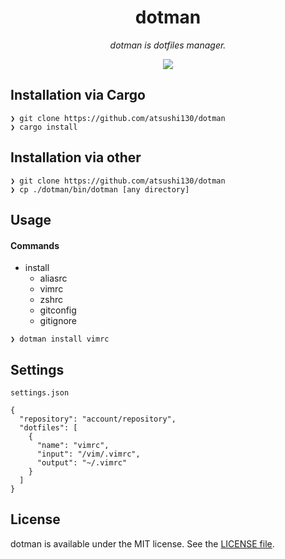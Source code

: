 <p align="center">
    <h1 align="center">dotman</h1>
</p1>

<p align="center"><i>dotman is dotfiles manager.</i></p>

<p align="center">
    <a href=".license-mit"><img src="https://img.shields.io/badge/license-MIT-blue.svg"></a> 
</p>

## Installation via Cargo
```
❯ git clone https://github.com/atsushi130/dotman
❯ cargo install
```

## Installation via other
```
❯ git clone https://github.com/atsushi130/dotman
❯ cp ./dotman/bin/dotman [any directory]
```

## Usage
#### Commands
- install
  + aliasrc
  + vimrc
  + zshrc
  + gitconfig
  + gitignore

```
❯ dotman install vimrc
```

## Settings
`settings.json`
```
{
  "repository": "account/repository",
  "dotfiles": [
    {
      "name": "vimrc",
      "input": "/vim/.vimrc",
      "output": "~/.vimrc"
    }
  ]
}
```

## License
dotman is available under the MIT license. See the [LICENSE file](https://github.com/atsushi130/dotman/blob/master/license-mit).

